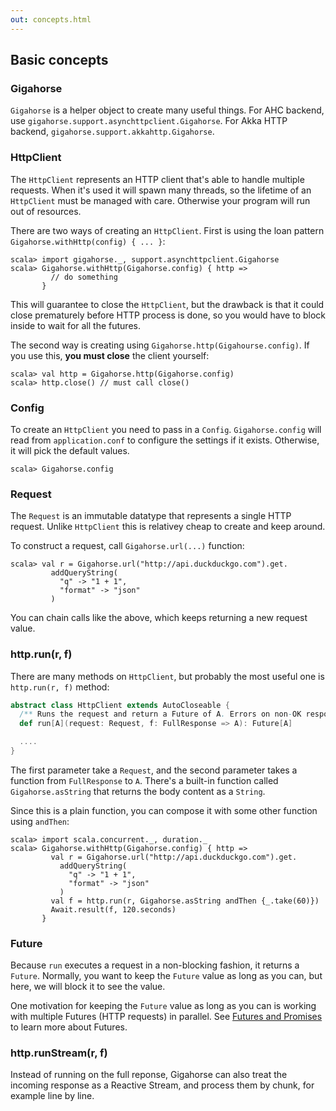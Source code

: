 ```yaml
---
out: concepts.html
---
```


  [Future]: http://docs.scala-lang.org/overviews/core/futures.html

Basic concepts
--------------

### Gigahorse

`Gigahorse` is a helper object to create many useful things.
For AHC backend, use `gigahorse.support.asynchttpclient.Gigahorse`.
For Akka HTTP backend, `gigahorse.support.akkahttp.Gigahorse`.

### HttpClient

The `HttpClient` represents an HTTP client that's able to handle multiple requests.
When it's used it will spawn many threads, so the lifetime of an `HttpClient`
must be managed with care. Otherwise your program will run out of resources.

There are two ways of creating an `HttpClient`.
First is using the loan pattern `Gigahorse.withHttp(config) { ... }`:

```console:new
scala> import gigahorse._, support.asynchttpclient.Gigahorse
scala> Gigahorse.withHttp(Gigahorse.config) { http =>
         // do something
       }
```

This will guarantee to close the `HttpClient`, but the drawback
is that it could close prematurely before HTTP process is done,
so you would have to block inside to wait for all the futures.

The second way is creating using `Gigahorse.http(Gigahourse.config)`.
If you use this, **you must close** the client yourself:

```console
scala> val http = Gigahorse.http(Gigahorse.config)
scala> http.close() // must call close()
```

### Config

To create an `HttpClient` you need to pass in a `Config`.
`Gigahorse.config` will read from `application.conf` to configure
the settings if it exists. Otherwise, it will pick the default values.

```console
scala> Gigahorse.config
```

### Request

The `Request` is an immutable datatype that represents a single HTTP request.
Unlike `HttpClient` this is relativey cheap to create and keep around.

To construct a request, call `Gigahorse.url(...)` function:

```console
scala> val r = Gigahorse.url("http://api.duckduckgo.com").get.
         addQueryString(
           "q" -> "1 + 1",
           "format" -> "json"
         )
```

You can chain calls like the above, which keeps returning a new request value.

### http.run(r, f)

There are many methods on `HttpClient`, but probably the most useful one is
`http.run(r, f)` method:

```scala
abstract class HttpClient extends AutoCloseable {
  /** Runs the request and return a Future of A. Errors on non-OK response. */
  def run[A](request: Request, f: FullResponse => A): Future[A]

  ....
}
```

The first parameter take a `Request`, and the second parameter takes a function
from `FullResponse` to `A`. There's a built-in function called `Gigahorse.asString`
that returns the body content as a `String`.

Since this is a plain function, you can compose it with some other function
using `andThen`:

```console
scala> import scala.concurrent._, duration._
scala> Gigahorse.withHttp(Gigahorse.config) { http =>
         val r = Gigahorse.url("http://api.duckduckgo.com").get.
           addQueryString(
             "q" -> "1 + 1",
             "format" -> "json"
           )
         val f = http.run(r, Gigahorse.asString andThen {_.take(60)})
         Await.result(f, 120.seconds)
       }
```

### Future

Because `run` executes a request in a non-blocking fashion, it returns a `Future`.
Normally, you want to keep the `Future` value as long as you can,
but here, we will block it to see the value.

One motivation for keeping the `Future` value as long as you can
is working with multiple Futures (HTTP requests) in parallel.
See [Futures and Promises][Future] to learn more about Futures.

### http.runStream(r, f)

Instead of running on the full reponse,
Gigahorse can also treat the incoming response as a Reactive Stream,
and process them by chunk, for example line by line.
